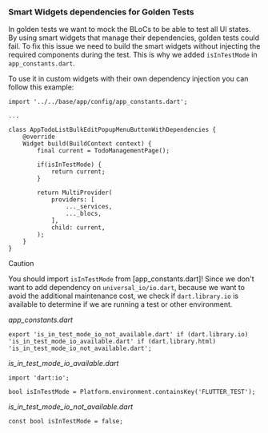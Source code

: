 ### Smart Widgets dependencies for Golden Tests

In golden tests we want to mock the BLoCs to be able to test all UI states. By using smart widgets that manage their dependencies, golden tests could fail. To fix this issue we need to build the smart widgets without injecting the required components during the test. This is why we added `isInTestMode` in `app_constants.dart`.

To use it in custom widgets with their own dependency injection you can follow this example:
```
import '../../base/app/config/app_constants.dart';

...

class AppTodoListBulkEditPopupMenuButtonWithDependencies {
    @override
    Widget build(BuildContext context) {
        final current = TodoManagementPage();
        
        if(isInTestMode) {
            return current;
        }
        
        return MultiProvider(
            providers: [
                ..._services,
                ..._blocs,
            ],
            child: current,
        );
    }
}
```
> [!CAUTION]
> You should import `isInTestMode` from [app_constants.dart]!
> Since we don't want to add dependency on `universal_io/io.dart`, because we want to avoid the additional maintenance cost, we check if `dart.library.io` is available to determine if we are running a test or other environment.

*app_constants.dart*
```
export 'is_in_test_mode_io_not_available.dart' if (dart.library.io) 'is_in_test_mode_io_available.dart' if (dart.library.html) 'is_in_test_mode_io_not_available.dart';
```
*is_in_test_mode_io_available.dart*
```
import 'dart:io';

bool isInTestMode = Platform.environment.containsKey('FLUTTER_TEST');
```

*is_in_test_mode_io_not_available.dart*
```
const bool isInTestMode = false;
```